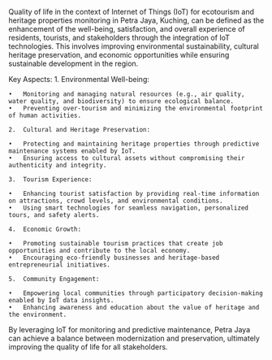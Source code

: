 Quality of life in the context of Internet of Things (IoT) for ecotourism and heritage properties monitoring in Petra Jaya, Kuching, can be defined as the enhancement of the well-being, satisfaction, and overall experience of residents, tourists, and stakeholders through the integration of IoT technologies. This involves improving environmental sustainability, cultural heritage preservation, and economic opportunities while ensuring sustainable development in the region.

Key Aspects:
	1.	Environmental Well-being:
 
	•	Monitoring and managing natural resources (e.g., air quality, water quality, and biodiversity) to ensure ecological balance.
	•	Preventing over-tourism and minimizing the environmental footprint of human activities.
 
	2.	Cultural and Heritage Preservation:
 
	•	Protecting and maintaining heritage properties through predictive maintenance systems enabled by IoT.
	•	Ensuring access to cultural assets without compromising their authenticity and integrity.
 
	3.	Tourism Experience:
 
	•	Enhancing tourist satisfaction by providing real-time information on attractions, crowd levels, and environmental conditions.
	•	Using smart technologies for seamless navigation, personalized tours, and safety alerts.
 
	4.	Economic Growth:
 
	•	Promoting sustainable tourism practices that create job opportunities and contribute to the local economy.
	•	Encouraging eco-friendly businesses and heritage-based entrepreneurial initiatives.
 
	5.	Community Engagement:
 
	•	Empowering local communities through participatory decision-making enabled by IoT data insights.
	•	Enhancing awareness and education about the value of heritage and the environment.

By leveraging IoT for monitoring and predictive maintenance, Petra Jaya can achieve a balance between modernization and preservation, ultimately improving the quality of life for all stakeholders.
